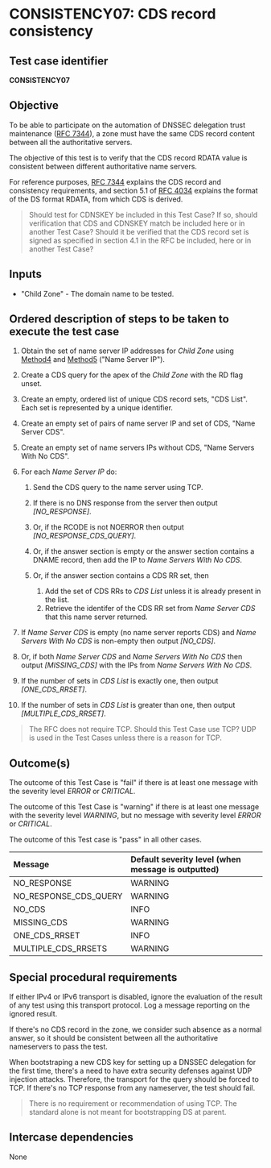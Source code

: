 # CONSISTENCY07: CDS record consistency

## Test case identifier

**CONSISTENCY07**

## Objective

To be able to participate on the automation of DNSSEC delegation trust
maintenance ([RFC 7344]), a zone must have the same CDS record content
between all the authoritative servers.

The objective of this test is to verify that the CDS record RDATA value
is consistent between different authoritative name servers.

For reference purposes, [RFC 7344] explains the CDS record and consistency 
requirements, and section 5.1 of [RFC 4034] explains the format
of the DS format RDATA, from which CDS is derived.

>
> Should test for CDNSKEY be included in this Test Case?
> If so, should verification that CDS and CDNSKEY match be included here
> or in another Test Case?
> Should it be verified that the CDS record set is signed as specified
> in section 4.1 in the RFC be included, here or in another Test Case?
>

## Inputs

* "Child Zone" - The domain name to be tested.

## Ordered description of steps to be taken to execute the test case

1. Obtain the set of name server IP addresses for *Child Zone* using 
   [Method4] and [Method5] ("Name Server IP").

3. Create a CDS query for the apex of the *Child Zone* with the RD
   flag unset.

4. Create an empty, ordered list of unique CDS record sets, 
   "CDS List". Each set is represented by a unique identifier.

5. Create an empty set of pairs of name server IP and set of CDS, 
   "Name Server CDS".

6. Create an empty set of name servers IPs without CDS, "Name Servers 
   With No CDS".

7. For each *Name Server IP* do:

     1. Send the CDS query to the name server using TCP.

     2. If there is no DNS response from the server then
        output *[NO_RESPONSE]*.
     3. Or, if the RCODE is not NOERROR then output 
        *[NO_RESPONSE_CDS_QUERY]*.
     4. Or, if the answer section is empty or the answer section contains
        a DNAME record, then add the IP to *Name Servers With No CDS*.
     5. Or, if the answer section contains a CDS RR set, then
        1. Add the set of CDS RRs to *CDS List* unless it is already present
           in the list.
        2. Retrieve the identifer of the CDS RR set from *Name Server CDS*
           that this name server returned.

8. If *Name Server CDS* is empty (no name server reports CDS) and
   *Name Servers With No CDS* is non-empty then output *[NO_CDS]*.

9. Or, if both *Name Server CDS* and *Name Servers With No CDS* then
   output *[MISSING_CDS]* with the IPs from *Name Servers With No CDS*.

10. If the number of sets in *CDS List* is exactly one, then output
    *[ONE_CDS_RRSET]*.

11. If the number of sets in *CDS List* is greater than one, then output
    *[MULTIPLE_CDS_RRSET]*.

> The RFC does not require TCP. Should this Test Case use TCP? UDP is used
> in the Test Cases unless there is a reason for TCP.


## Outcome(s)

The outcome of this Test Case is "fail" if there is at least one message
with the severity level *ERROR* or *CRITICAL*.

The outcome of this Test Case is "warning" if there is at least one message
with the severity level *WARNING*, but no message with severity level
*ERROR* or *CRITICAL*.

The outcome of this Test case is "pass" in all other cases.

Message                           | Default severity level (when message is outputted)
:---------------------------------|:-----------------------------------
NO_RESPONSE                       | WARNING
NO_RESPONSE_CDS_QUERY             | WARNING
NO_CDS                            | INFO
MISSING_CDS                       | WARNING
ONE_CDS_RRSET                     | INFO
MULTIPLE_CDS_RRSETS               | WARNING


## Special procedural requirements	

If either IPv4 or IPv6 transport is disabled, ignore the evaluation of the
result of any test using this transport protocol. Log a message reporting
on the ignored result.

If there's no CDS record in the zone, we consider such absence as a normal
answer, so it should be consistent between all the authoritative
nameservers to pass the test.

When bootstraping a new CDS key for setting up a DNSSEC delegation for
the first time, there's a need to have extra security defenses against
UDP injection attacks. Therefore, the transport for the query should be
forced to TCP. If there's no TCP response from any nameserver, the test
should fail.

> There is no requirement or recommendation of using TCP. The standard alone
> is not meant for bootstrapping DS at parent.

## Intercase dependencies

None

[RFC 7344]: https://tools.ietf.org/html/rfc7344
[RFC 4034]: https://tools.ietf.org/html/rfc4034
[Method4]: ../Methods.md#method-4-obtain-glue-address-records-from-parent
[Method5]: ../Methods.md#method-5-obtain-the-name-server-address-records-from-child




